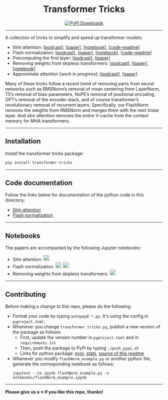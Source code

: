 <h1 align="center"> Transformer Tricks </h1>
<p align="center">
  <a href="https://pepy.tech/projects/transformer-tricks"><img src="https://static.pepy.tech/badge/transformer-tricks" alt="PyPI Downloads"></a>
</p>

---

A collection of tricks to simplify and speed up transformer models:
- Slim attention: [[podcast]](https://notebooklm.google.com/notebook/ac47a53c-866b-4271-ab79-bc48d1b41722/audio), [[paper]](https://docs.google.com/viewer?url=https://raw.githubusercontent.com/OpenMachine-ai/transformer-tricks/refs/heads/main/doc/slim.pdf), [[notebook]](https://colab.research.google.com/github/OpenMachine-ai/transformer-tricks/blob/main/notebooks/slimAttn_concept.ipynb), [[code-readme]](doc/slimAttn.md)
- Flash normalization: [[podcast]](https://notebooklm.google.com/notebook/cca31378-7f5b-4bfc-a1d7-75c7b279fcb5/audio), [[paper]](https://arxiv.org/abs/2407.09577), [[notebook]](https://colab.research.google.com/github/OpenMachine-ai/transformer-tricks/blob/main/notebooks/flash_normalization.ipynb), [[code-readme]](doc/flashNorm.md)
- Precomputing the first layer: [[podcast]](https://notebooklm.google.com/notebook/7794278e-de6a-40fc-ab1c-3240a40e55d5/audio), [[paper]](https://arxiv.org/abs/2402.13388)
- Removing weights from skipless transformers: [[podcast]](https://notebooklm.google.com/notebook/0875eef7-094e-4c30-bc13-90a1a074c949/audio), [[paper]](https://arxiv.org/abs/2404.12362), [[notebook]](https://colab.research.google.com/github/OpenMachine-ai/transformer-tricks/blob/main/notebooks/removing_weights.ipynb)
- Approximate attention [work in progress]: [[podcast]](https://notebooklm.google.com/notebook/5fb65371-6048-4e63-8a37-6e4f16d7f708/audio), [[paper]](https://docs.google.com/viewer?url=https://raw.githubusercontent.com/OpenMachine-ai/transformer-tricks/refs/heads/main/doc/approximate.pdf)

Many of these tricks follow a recent trend of removing parts from neural networks such as RMSNorm’s removal of mean centering from LayerNorm, T5’s removal of bias-parameters, NoPE’s removal of positional encoding, GPT’s removal of the encoder stack, and of course transformer’s revolutionary removal of recurrent layers. Specifically, our FlashNorm removes the weights from RMSNorm and merges them with the next linear layer. And slim attention removes the entire V-cache from the context memory for MHA transformers.

---

## Installation

Install the transformer tricks package:
```bash
pip install transformer-tricks
```

---

## Code documentation
Follow the links below for documentation of the python code in this directory:
- [Slim attention](doc/slimAttn.md)
- [Flash normalization](doc/flashNorm.md)

---

## Notebooks
The papers are accompanied by the following Jupyter notebooks:
- Slim attention: <a href="https://colab.research.google.com/github/OpenMachine-ai/transformer-tricks/blob/main/notebooks/slimAttn_concept.ipynb"><img src="https://colab.research.google.com/assets/colab-badge.svg" alt="Colab" height="20"></a>
- Flash normalization: <a href="https://colab.research.google.com/github/OpenMachine-ai/transformer-tricks/blob/main/notebooks/flashNorm_example.ipynb"><img src="https://colab.research.google.com/assets/colab-badge.svg" alt="Colab" height="20"></a> <a href="https://colab.research.google.com/github/OpenMachine-ai/transformer-tricks/blob/main/notebooks/flash_normalization.ipynb"><img src="https://colab.research.google.com/assets/colab-badge.svg" alt="Colab" height="20"></a>
- Removing weights from skipless transformers: <a href="https://colab.research.google.com/github/OpenMachine-ai/transformer-tricks/blob/main/notebooks/removing_weights.ipynb"><img src="https://colab.research.google.com/assets/colab-badge.svg" alt="Colab" height="20"></a>

---

## Contributing
Before making a change to this repo, please do the following:
- Format your code by typing `autopep8 *.py`. It's using the config in  `pyproject.toml`.
- Whenever you change `transformer_tricks.py`, publish a new version of the package as follows:
  - First, update the version number in `pyproject.toml` and in `requirements.txt`
  - Then, push the package to PyPi by typing `./push_pypi.sh`
  - Links for python package: [pypi](https://pypi.org/project/transformer-tricks/), [stats](https://www.pepy.tech/projects/transformer-tricks), [source of this readme](https://github.com/OpenMachine-ai/transformer-tricks/blob/main/python/README.md)
- Whenever you modify `flashNorm_example.py` or another python file, generate the corresponding notebook as follows:
  ```
  jupytext --to ipynb flashNorm_example.py -o notebooks/flashNorm_example.ipynb
  ```

---

**Please give us a ⭐ if you like this repo, thanks!**

